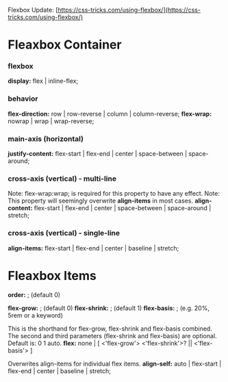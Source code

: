 
Flexbox Update: [https://css-tricks.com/using-flexbox/](https://css-tricks.com/using-flexbox/)

# Fleaxbox Container

### flexbox
__display:__ flex | inline-flex;

### behavior
__flex-direction:__ row | row-reverse | column | column-reverse;
__flex-wrap:__ nowrap | wrap | wrap-reverse;

### main-axis (horizontal)
__justify-content:__ flex-start | flex-end | center | space-between | space-around;

### cross-axis (vertical) - multi-line
Note: flex-wrap:wrap; is required for this property to have any effect.
Note: This property will seemingly overwrite __align-items__ in most cases.
__align-content:__ flex-start | flex-end | center | space-between | space-around | stretch;

### cross-axis (vertical) - single-line
__align-items:__ flex-start | flex-end | center | baseline | stretch;

# Fleaxbox Items

__order:__ <integer>; (default 0)

__flex-grow:__ <integer>; (default 0)
__flex-shrink:__ <integer>; (default 1)
__flex-basis:__ <width>; (e.g. 20%, 5rem or a keyword)

This is the shorthand for flex-grow, flex-shrink and flex-basis combined.
The second and third parameters (flex-shrink and flex-basis) are optional. Default is: 0 1 auto.
__flex:__ none | [ <'flex-grow'> <'flex-shrink'>? || <'flex-basis'> ]

Overwrites align-items for individual flex items.
__align-self:__ auto | flex-start | flex-end | center | baseline | stretch;
